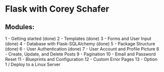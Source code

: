 # Flask with Corey Schafer

## Modules:
1 - Getting started (done)
2 - Templates (done) 
3 - Forms and User Input (done)
4 - Database with Flask-SQLAlchemy (done)
5 - Package Structure (done)
6 - User Authentication (done)
7 - User Account and Profile Picture
8 - Create, Update, and Delete Posts
9 - Pagination
10 - Email and Password Reset
11 - Blueprints and Configuration
12 - Custom Error Pages
13 - Option 1 / Deploy to a Linux Server
